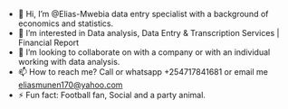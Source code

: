 - 👋 Hi, I’m @Elias-Mwebia data entry specialist with a background of economics and statistics.
- 👀 I’m interested in Data analysis, Data Entry & Transcription Services | Financial Report
- 💞️ I’m looking to collaborate on with a company or with an individual working with data analysis.
- 📫 How to reach me? Call or whatsapp +254717841681 or email me eliasmunen170@yahoo.com
- ⚡ Fun fact: Football fan, Social and a party animal. 

<!---
Elias-Mwebia/Elias-Mwebia is a ✨ special ✨ repository because its `README.md` (this file) appears on your GitHub profile.
You can click the Preview link to take a look at your changes.
--->
